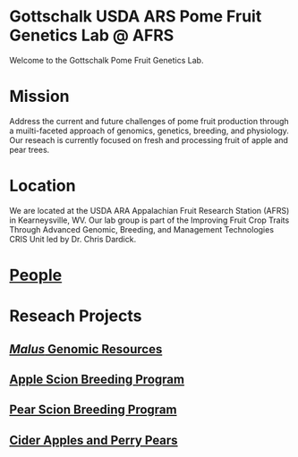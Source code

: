 # Gottschalk USDA ARS Pome Fruit Genetics Lab @ AFRS

Welcome to the Gottschalk Pome Fruit Genetics Lab. 

# Mission

Address the current and future challenges of pome fruit production through a muilti-faceted approach of genomics, genetics, breeding, and physiology. Our reseach is currently focused on fresh and processing fruit of apple and pear trees. 

# Location

We are located at the USDA ARA Appalachian Fruit Research Station (AFRS) in Kearneysville, WV. Our lab group is part of the Improving Fruit Crop Traits Through Advanced Genomic, Breeding, and Management Technologies CRIS Unit led by Dr. Chris Dardick. 

# [People](https://github.com/gottsc33/gottsc33.github.io/blob/master/People/index.md)

# Reseach Projects

## [_Malus_ Genomic Resources](https://github.com/gottsc33/gottsc33.github.io/blob/master/resources/index.md)

## [Apple Scion Breeding Program](https://github.com/gottsc33/gottsc33.github.io/blob/master/apple_breeding/index.md)

## [Pear Scion Breeding Program](https://github.com/gottsc33/gottsc33.github.io/blob/master/pear_breeding/index.md)

## [Cider Apples and Perry Pears](https://github.com/gottsc33/gottsc33.github.io/blob/master/processing_fruit/index.md)
